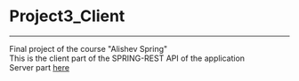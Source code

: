 # Project3_Client

---

Final project of the course "Alishev Spring"  
This is the client part of the SPRING-REST API of the application  
Server part [here](https://github.com/pKatyshev/Project3_Server) 
